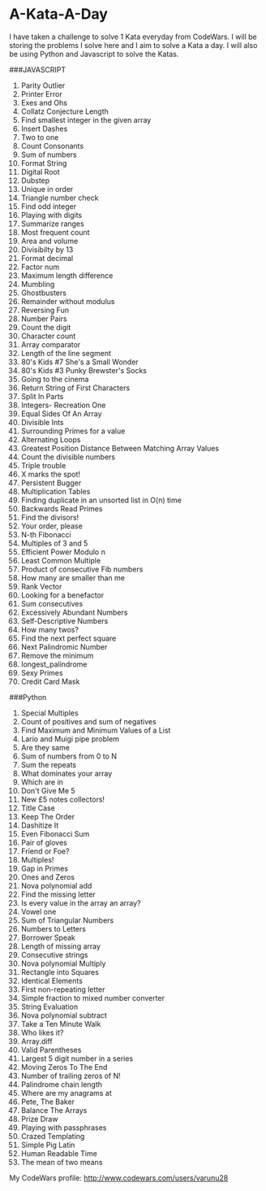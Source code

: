 # A-Kata-A-Day

I have taken a challenge to solve 1 Kata everyday from CodeWars. I will be storing the 
problems I solve here and I aim to solve a Kata a day. I will also be using Python and Javascript to solve the Katas.

###JAVASCRIPT

1. Parity Outlier 
2. Printer Error
3. Exes and Ohs
4. Collatz Conjecture Length
5. Find smallest integer in the given array
6. Insert Dashes
7. Two to one
8. Count Consonants
9. Sum of numbers
10. Format String
11. Digital Root
12. Dubstep
13. Unique in order
14. Triangle number check
15. Find odd integer
16. Playing with digits
17. Summarize ranges
18. Most frequent count
19. Area and volume
20. Divisibilty by 13
21. Format decimal
22. Factor num
23. Maximum length difference
24. Mumbling
25. Ghostbusters
26. Remainder without modulus 
27. Reversing Fun
28. Number Pairs
29. Count the digit
30. Character count
31. Array comparator
32. Length of the line segment
33. 80's Kids #7 She's a Small Wonder
34. 80's Kids #3 Punky Brewster's Socks
35. Going to the cinema
36. Return String of First Characters
37. Split In Parts
38. Integers- Recreation One
39. Equal Sides Of An Array
40. Divisible Ints
41. Surrounding Primes for a value
42. Alternating Loops
43. Greatest Position Distance Between Matching Array Values
44. Count the divisible numbers
45. Triple trouble
46. X marks the spot!
47. Persistent Bugger
48. Multiplication Tables
49. Finding duplicate in an unsorted list in O(n) time
50. Backwards Read Primes
51. Find the divisors!
52. Your order, please
53. N-th Fibonacci
54. Multiples of 3 and 5
55. Efficient Power Modulo n
56. Least Common Multiple
57. Product of consecutive Fib numbers
58. How many are smaller than me
59. Rank Vector
60. Looking for a benefactor
61. Sum consecutives
62. Excessively Abundant Numbers
63. Self-Descriptive Numbers
64. How many twos?
65. Find the next perfect square
66. Next Palindromic Number
67. Remove the minimum
68. longest_palindrome
69. Sexy Primes
70. Credit Card Mask

###Python

1. Special Multiples
2. Count of positives and sum of negatives
3. Find Maximum and Minimum Values of a List
4. Lario and Muigi pipe problem
5. Are they same
6. Sum of numbers from 0 to N
7. Sum the repeats
8. What dominates your array
9. Which are in
10. Don't Give Me 5
11. New £5 notes collectors! 
12. Title Case 
13. Keep The Order 
14. Dashitize It
15. Even Fibonacci Sum
16. Pair of gloves
17. Friend or Foe?
18. Multiples!
19. Gap in Primes
20. Ones and Zeros
21. Nova polynomial add
22. Find the missing letter
23. Is every value in the array an array?
24. Vowel one
25. Sum of Triangular Numbers
26. Numbers to Letters
27. Borrower Speak
28. Length of missing array
29. Consecutive strings
30. Nova polynomial Multiply
31. Rectangle into Squares
32. Identical Elements
33. First non-repeating letter
34. Simple fraction to mixed number converter
35. String Evaluation
36. Nova polynomial subtract
37. Take a Ten Minute Walk
38. Who likes it?
39. Array.diff
40. Valid Parentheses
41. Largest 5 digit number in a series
42. Moving Zeros To The End
43. Number of trailing zeros of N!
44. Palindrome chain length
45. Where are my anagrams at
46. Pete, The Baker
47. Balance The Arrays
48. Prize Draw
49. Playing with passphrases
50. Crazed Templating
51. Simple Pig Latin
52. Human Readable Time
53. The mean of two means

My CodeWars profile: http://www.codewars.com/users/varunu28
